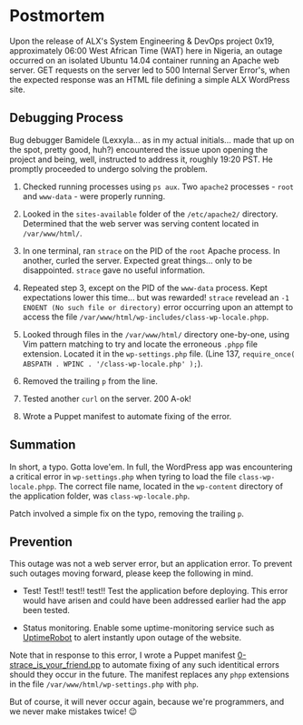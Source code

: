 # Postmortem

Upon the release of ALX's System Engineering & DevOps project 0x19, approximately 06:00 West African Time (WAT) here in Nigeria, an outage occurred on an isolated Ubuntu 14.04 container running an Apache web server. GET requests on the server led to 500 Internal Server Error's, when the expected response was an HTML file defining a simple ALX WordPress site.

## Debugging Process

Bug debugger Bamidele (Lexxyla... as in my actual initials... made that up on the spot, pretty
good, huh?) encountered the issue upon opening the project and being, well, instructed to
address it, roughly 19:20 PST. He promptly proceeded to undergo solving the problem.

1. Checked running processes using `ps aux`. Two `apache2` processes - `root` and `www-data` -
were properly running.

2. Looked in the `sites-available` folder of the `/etc/apache2/` directory. Determined that
the web server was serving content located in `/var/www/html/`.

3. In one terminal, ran `strace` on the PID of the `root` Apache process. In another, curled
the server. Expected great things... only to be disappointed. `strace` gave no useful
information.

4. Repeated step 3, except on the PID of the `www-data` process. Kept expectations lower this
time... but was rewarded! `strace` revelead an `-1 ENOENT (No such file or directory)` error
occurring upon an attempt to access the file `/var/www/html/wp-includes/class-wp-locale.phpp`.

5. Looked through files in the `/var/www/html/` directory one-by-one, using Vim pattern
matching to try and locate the erroneous `.phpp` file extension. Located it in the
`wp-settings.php` file. (Line 137, `require_once( ABSPATH . WPINC . '/class-wp-locale.php' );`).

6. Removed the trailing `p` from the line.

7. Tested another `curl` on the server. 200 A-ok!

8. Wrote a Puppet manifest to automate fixing of the error.

## Summation

In short, a typo. Gotta love'em. In full, the WordPress app was encountering a critical
error in `wp-settings.php` when tyring to load the file `class-wp-locale.phpp`. The correct
file name, located in the `wp-content` directory of the application folder, was
`class-wp-locale.php`.

Patch involved a simple fix on the typo, removing the trailing `p`.

## Prevention

This outage was not a web server error, but an application error. To prevent such outages
moving forward, please keep the following in mind.

* Test! Test!! test!! test!! Test the application before deploying. This error would have arisen
and could have been addressed earlier had the app been tested.

* Status monitoring. Enable some uptime-monitoring service such as
[UptimeRobot](./https://uptimerobot.com/) to alert instantly upon outage of the website.

Note that in response to this error, I wrote a Puppet manifest
[0-strace_is_your_friend.pp](https://github.com/mmesomasaint/alx-system_engineering-devops/blob/main/0x17-web_stack_debugging_3/0-strace_is_your_friend.pp)
to automate fixing of any such identitical errors should they occur in the future. The manifest
replaces any `phpp` extensions in the file `/var/www/html/wp-settings.php` with `php`.

But of course, it will never occur again, because we're programmers, and we never make
mistakes twice! :wink:
